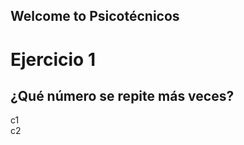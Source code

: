 ## Welcome to Psicotécnicos

# Ejercicio 1

## ¿Qué número se repite más veces?

<div class="row">
    <div class="column" id="matrix_col">c1</div>
    <div class="column" id="answers_col">c2</div>
 </div>

<script>

let numbers;
let repetitions;
let max;

do {
    numbers = generateArray();
    repetitions = countRepetitions(numbers);;
    max = getMaxRepetitions(repetitions);
    var isTie = isATie(repetitions,max);
} while(isTie);

let numberAnswer = getNumberAnswer(repetitions, max);

let answers = generateRandomWrongAnswer(numberAnswer);

let gridText = generateGridText(numbers);
document.getElementById("matrix_col").innerHTML = gridText;

let answersText = generateAnswersText(answers,numberAnswer);
document.getElementById("answers_col").innerHTML = answersText;

function generateArray() {
    var numbers = Array.from(Array(6), () => new Array(6));
    let repetitions = Array(10).fill(0);
    for (let i = 0; i < 5; i++) {
        for (let j = 0; j < 6; j++) {
            let num =  Math.floor(Math.random() * 10);
            numbers[i][j]=num;
        }
    }
return numbers;
}

function countRepetitions(numbers) {
    let repetitions = Array(10).fill(0);
    for (let i = 0; i < 5; i++) {
        for (let j = 0; j < 6; j++) {
            let num = numbers[i][j];
            repetitions[num]+=1;
        }
    }
    return repetitions;
}
function getMaxRepetitions(repetitions) {
    return  Math.max.apply(null, repetitions);
}

function isATie(repetitions,max) {
    return repetitions.filter(x => x==max).length !== 1;
}

function getNumberAnswer(repetitions, max) {
    let numberAnswer = 0;
    for (let i = 0; i < 10; i++) {
        if(repetitions[i] == max) {
            numberAnswer = i;
        }
    }
    return numberAnswer;
}

function shuffle(array) {
  let currentIndex = array.length,  randomIndex;

  // While there remain elements to shuffle...
  while (currentIndex != 0) {

    // Pick a remaining element...
    randomIndex = Math.floor(Math.random() * currentIndex);
    currentIndex--;

    // And swap it with the current element.
    [array[currentIndex], array[randomIndex]] = [
      array[randomIndex], array[currentIndex]];
  }

  return array;
}

function generateRandomWrongAnswer(correctAnswer) {
    //Generate 3 more wrong answer
    var answers = [];
    answers[0] = correctAnswer;
    while(answers.length < 4){
        var r = Math.floor(Math.random() * 10) ;
        if(answers.indexOf(r) === -1) answers.push(r);
    }
    let shuffled = shuffle(answers);
    return shuffled;
}
/*
function generateMatrixText(numbers) {
    let text = '';
    for (let i = 0; i < 5; i++) {
        for (let j = 0; j < 6  ; j++) {
            text+=numbers[i][j] + '  ';
        }
        text+='</br>'
    }
    return text;
}*/

function generateGridText(numbers) {
    let gridText = '';
    gridText+='<div id="grid">';
    for (let i = 0; i < 5; i++) {
        for (let j = 0; j < 6  ; j++) {
            gridText+='<div class="grid-item">' +numbers[i][j]  + '</div>';
        }
        text+='</br>'
    }
    gridText+='</div>';
    return gridText;
}

function generateAnswersText(answers, correctAnswer) {
    let answersText = '<form>';
    answersText+=generateOption(answers[0], correctAnswer,'A');
    answersText+=generateOption(answers[1],correctAnswer,'B');
    answersText+=generateOption(answers[2],correctAnswer,'C');
    answersText+=generateOption(answers[3],correctAnswer,'D');

    answersText+='</form> ';
    return answersText;
}

function generateOption(value, correctAnswer, letter) {
    let option = '';
    if(value == correctAnswer) {
        option= '<input class="answer" name="question_answers1" type="radio" data-correct="1" />';
    } else {
        option= '<input class="answer" name="question_answers1" type="radio" data-correct="0" />';
    }
    option+= ' <span><label for="'+value+'">' + letter + ' ) ' +value+'</label></span><br> ';
    return option;
}

</script>
